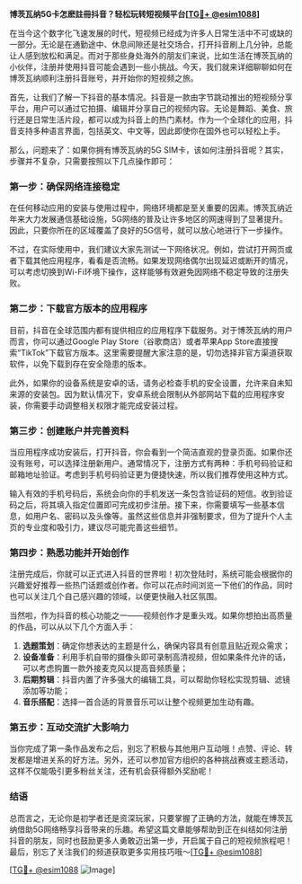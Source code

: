 **博茨瓦纳5G卡怎麽註冊抖音？轻松玩转短视频平台[[TG💪+ @esim1088](https://t.me/s/esim1088)]**

在当今这个数字化飞速发展的时代，短视频已经成为许多人日常生活中不可或缺的一部分。无论是在通勤途中、休息间隙还是社交场合，打开抖音刷上几分钟，总能让人感到放松和满足。而对于那些身处海外的朋友们来说，比如生活在博茨瓦纳的小伙伴，注册并使用抖音可能会遇到一些小挑战。今天，我们就来详细聊聊如何在博茨瓦纳顺利注册抖音账号，并开始你的短视频之旅。

首先，让我们了解一下抖音的基本情况。抖音是一款由字节跳动推出的短视频分享平台，用户可以通过它拍摄、编辑并分享自己的视频内容。无论是舞蹈、美食、旅行还是日常生活片段，都可以成为抖音上的热门素材。作为一个全球化的应用，抖音支持多种语言界面，包括英文、中文等，因此即使你在国外也可以轻松上手。

那么，问题来了：如果你拥有博茨瓦纳的5G SIM卡，该如何注册抖音呢？其实，步骤并不复杂，只需要按照以下几点操作即可：

### **第一步：确保网络连接稳定**
在任何移动应用的安装与使用过程中，网络环境都是至关重要的因素。博茨瓦纳近年来大力发展通信基础设施，5G网络的普及让许多地区的网速得到了显著提升。因此，只要你所在的区域覆盖了良好的5G信号，就可以放心地进行下一步操作。

不过，在实际使用中，我们建议大家先测试一下网络状况。例如，尝试打开网页或者下载其他应用程序，看看是否流畅。如果发现网络偶尔出现延迟或断开的情况，可以考虑切换到Wi-Fi环境下操作，这样能够有效避免因网络不稳定导致的注册失败。

### **第二步：下载官方版本的应用程序**
目前，抖音在全球范围内都有提供相应的应用程序下载服务。对于博茨瓦纳的用户而言，你可以通过Google Play Store（谷歌商店）或者苹果App Store直接搜索“TikTok”下载官方版本。这里需要提醒大家注意的是，切勿选择非官方渠道获取软件，以免下载到存在安全隐患的版本。

此外，如果你的设备系统是安卓的话，请务必检查手机的安全设置，允许来自未知来源的安装包。因为默认情况下，安卓系统会限制从外部网站下载的应用程序安装，你需要手动调整相关权限才能完成安装过程。

### **第三步：创建账户并完善资料**
当应用程序成功安装后，打开抖音，你会看到一个简洁直观的登录页面。如果你还没有账号，可以选择注册新用户。通常情况下，注册方式有两种：手机号码验证和邮箱地址验证。考虑到手机号码验证更为便捷快速，所以我们推荐使用这种方式。

输入有效的手机号码后，系统会向你的手机发送一条包含验证码的短信。收到验证码之后，将其填入指定位置即可完成初步注册。接下来，你需要填写一些基本信息，如用户名、密码以及头像等。虽然这些信息并非强制要求，但为了提升个人主页的专业度和吸引力，建议尽可能完善这些细节。

### **第四步：熟悉功能并开始创作**
注册完成后，你就可以正式进入抖音的世界啦！初次登陆时，系统可能会根据你的兴趣爱好推荐一些热门话题或创作者。你可以花点时间浏览一下他们的作品，同时也可以关注几个自己感兴趣的领域，以便更快融入社区氛围。

当然啦，作为抖音的核心功能之一——视频创作才是重头戏。如果你想拍出高质量的作品，可以从以下几个方面入手：
1. **选题策划**：确定你想表达的主题是什么，确保内容具有创意且贴近观众需求；
2. **设备准备**：利用手机自带的摄像头即可录制高清视频，但如果条件允许的话，可以考虑购置一款外接麦克风以提高音频质量；
3. **后期剪辑**：抖音内置了许多强大的编辑工具，可以帮助你轻松实现剪辑、滤镜添加等功能；
4. **音乐搭配**：选择一首合适的背景音乐可以让整个视频更加生动有趣。

### **第五步：互动交流扩大影响力**
当你完成了第一条作品发布之后，别忘了积极与其他用户互动哦！点赞、评论、转发都是增进关系的好方法。另外，还可以参加官方组织的各种挑战赛或主题活动，这样不仅能吸引更多粉丝关注，还有机会获得额外奖励呢！

### **结语**
总而言之，无论你是初学者还是资深玩家，只要掌握了正确的方法，就能在博茨瓦纳借助5G网络畅享抖音带来的乐趣。希望这篇文章能够帮助到正在纠结如何注册抖音的朋友，同时也鼓励更多人勇敢迈出第一步，开启属于自己的短视频旅程吧！最后，别忘了关注我们的频道获取更多实用技巧哦～[[TG💪+ @esim1088](https://t.me/s/esim1088)]

[[TG💪+ @esim1088](https://t.me/s/esim1088) ![Image](https://i.postimg.cc/4NQfJmqS/Snipaste-2025-05-13-00-14-12.png)]